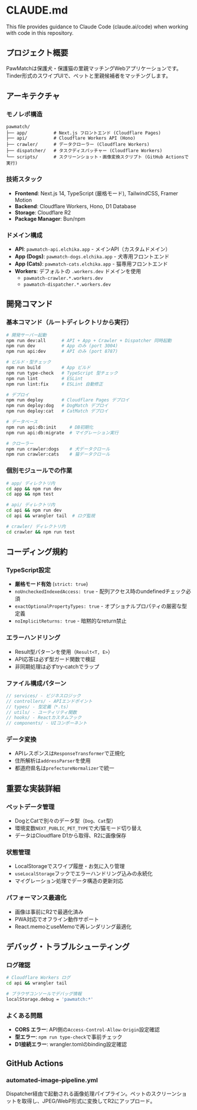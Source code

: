 # CLAUDE.md

This file provides guidance to Claude Code (claude.ai/code) when working with code in this repository.

## プロジェクト概要

PawMatchは保護犬・保護猫の里親マッチングWebアプリケーションです。Tinder形式のスワイプUIで、ペットと里親候補者をマッチングします。

## アーキテクチャ

### モノレポ構造
```
pawmatch/
├── app/          # Next.js フロントエンド (Cloudflare Pages)
├── api/          # Cloudflare Workers API (Hono)
├── crawler/      # データクローラー (Cloudflare Workers)
├── dispatcher/   # タスクディスパッチャー (Cloudflare Workers)
└── scripts/      # スクリーンショット・画像変換スクリプト (GitHub Actionsで実行)
```

### 技術スタック
- **Frontend**: Next.js 14, TypeScript (厳格モード), TailwindCSS, Framer Motion
- **Backend**: Cloudflare Workers, Hono, D1 Database
- **Storage**: Cloudflare R2
- **Package Manager**: Bun/npm

### ドメイン構成
- **API**: `pawmatch-api.elchika.app` - メインAPI（カスタムドメイン）
- **App (Dogs)**: `pawmatch-dogs.elchika.app` - 犬専用フロントエンド
- **App (Cats)**: `pawmatch-cats.elchika.app` - 猫専用フロントエンド
- **Workers**: デフォルトの `.workers.dev` ドメインを使用
  - `pawmatch-crawler.*.workers.dev`
  - `pawmatch-dispatcher.*.workers.dev`

## 開発コマンド

### 基本コマンド（ルートディレクトリから実行）
```bash
# 開発サーバー起動
npm run dev:all      # API + App + Crawler + Dispatcher 同時起動
npm run dev          # App のみ (port 3004)
npm run api:dev      # API のみ (port 8787)

# ビルド・型チェック
npm run build        # App ビルド
npm run type-check   # TypeScript 型チェック
npm run lint         # ESLint
npm run lint:fix     # ESLint 自動修正

# デプロイ
npm run deploy       # Cloudflare Pages デプロイ
npm run deploy:dog   # DogMatch デプロイ
npm run deploy:cat   # CatMatch デプロイ

# データベース
npm run api:db:init     # DB初期化
npm run api:db:migrate  # マイグレーション実行

# クローラー
npm run crawler:dogs    # 犬データクロール
npm run crawler:cats    # 猫データクロール
```

### 個別モジュールでの作業
```bash
# app/ ディレクトリ内
cd app && npm run dev
cd app && npm test

# api/ ディレクトリ内  
cd api && npm run dev
cd api && wrangler tail  # ログ監視

# crawler/ ディレクトリ内
cd crawler && npm run test
```

## コーディング規約

### TypeScript設定
- **厳格モード有効** (`strict: true`)
- `noUncheckedIndexedAccess: true` - 配列アクセス時のundefinedチェック必須
- `exactOptionalPropertyTypes: true` - オプショナルプロパティの厳密な型定義
- `noImplicitReturns: true` - 暗黙的なreturn禁止

### エラーハンドリング
- Result型パターンを使用（`Result<T, E>`）
- API応答は必ず型ガード関数で検証
- 非同期処理は必ずtry-catchでラップ

### ファイル構成パターン
```typescript
// services/ - ビジネスロジック
// controllers/ - APIエンドポイント
// types/ - 型定義（*.ts）
// utils/ - ユーティリティ関数
// hooks/ - Reactカスタムフック
// components/ - UIコンポーネント
```

### データ変換
- APIレスポンスは`ResponseTransformer`で正規化
- 住所解析は`addressParser`を使用
- 都道府県名は`prefectureNormalizer`で統一

## 重要な実装詳細

### ペットデータ管理
- DogとCatで別々のデータ型（`Dog`、`Cat`型）
- 環境変数`NEXT_PUBLIC_PET_TYPE`で犬/猫モード切り替え
- データはCloudflare D1から取得、R2に画像保存

### 状態管理
- LocalStorageでスワイプ履歴・お気に入り管理
- `useLocalStorage`フックでエラーハンドリング込みの永続化
- マイグレーション処理でデータ構造の更新対応

### パフォーマンス最適化
- 画像は事前にR2で最適化済み
- PWA対応でオフライン動作サポート
- React.memoとuseMemoで再レンダリング最適化

## デバッグ・トラブルシューティング

### ログ確認
```bash
# Cloudflare Workers ログ
cd api && wrangler tail

# ブラウザコンソールでデバッグ情報
localStorage.debug = 'pawmatch:*'
```

### よくある問題
- **CORS エラー**: API側の`Access-Control-Allow-Origin`設定確認
- **型エラー**: `npm run type-check`で事前チェック
- **D1接続エラー**: wrangler.tomlのbinding設定確認

## GitHub Actions

### automated-image-pipeline.yml  
Dispatcher経由で起動される画像処理パイプライン。ペットのスクリーンショットを取得し、JPEG/WebP形式に変換してR2にアップロード。